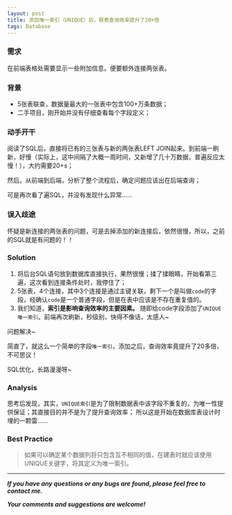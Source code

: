 ```yaml
---
layout: post
title: 添加唯一索引（UNIQUE）后，联表查询效率提升了20+倍
tags: Database
---
```


### 需求

在前端表格处需要显示一些附加信息。便要额外连接两张表。

### 背景

- 5张表联查，数据量最大的一张表中包含100+万条数据；
- 二手项目，刚开始并没有仔细查看每个字段定义；

### 动手开干

阅读了SQL后，直接将已有的三张表与新的两张表LEFT JOIN起来。到前端一刷新，好慢（实际上，这中间隔了大概一周时间，又新增了几十万数据，普遍反应太慢！），大约需要20+s；

然后，从前端到后端，分析了整个流程后，确定问题应该出在后端查询；

可是再次看了遍SQL，并没有发现什么异常……

### 误入歧途

怀疑是新连接的两张表的问题，可是去掉添加的新连接后，依然很慢，所以，之前的SQL就是有问题的！！

### Solution

1. 将后台SQL语句放到数据库直接执行，果然很慢；揉了揉眼睛，开始看第三遍，这次看到连接条件处时，我停住了；
2. 5张表，4个连接，其中3个连接是通过主键关联，剩下一个是叫做`code`的字段，经确认`code`是一个普通字段，但是在表中应该是不存在重复值的。
3. 我们知道，**索引是影响查询效率的主要因素。** 随即给code字段添加了`UNIQUE唯一索引`。前端再次刷新，秒级别，快得不像话，太感人~

问题解决~

简直了，就这么一个简单的字段`唯一索引`，添加之后，查询效率竟提升了20多倍，不可思议！

SQL优化，长路漫漫呀~

### Analysis

思考后发现，其实，`UNIQUE索引`是为了限制数据表中该字段不重复的，为唯一性提供保证；其直接目的并不是为了提升查询效率；
所以这是开始在数据库表设计时埋的一颗雷……

### Best Practice

> 如果可以确定某个数据列将只包含互不相同的值，在建表时就应该使用UNIQUE关键字，将其定义为唯一索引。

---
***If you have any questions or any bugs are found, please feel free to contact me.***

***Your comments and suggestions are welcome!***